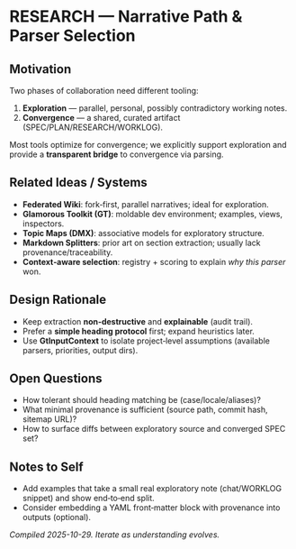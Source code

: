 # RESEARCH — Narrative Path & Parser Selection

## Motivation
Two phases of collaboration need different tooling:
1. **Exploration** — parallel, personal, possibly contradictory working notes.
2. **Convergence** — a shared, curated artifact (SPEC/PLAN/RESEARCH/WORKLOG).

Most tools optimize for convergence; we explicitly support exploration and provide a **transparent bridge** to convergence via parsing.

## Related Ideas / Systems
- **Federated Wiki**: fork‑first, parallel narratives; ideal for exploration.
- **Glamorous Toolkit (GT)**: moldable dev environment; examples, views, inspectors.
- **Topic Maps (DMX)**: associative models for exploratory structure.
- **Markdown Splitters**: prior art on section extraction; usually lack provenance/traceability.
- **Context‑aware selection**: registry + scoring to explain *why this parser* won.

## Design Rationale
- Keep extraction **non‑destructive** and **explainable** (audit trail).
- Prefer a **simple heading protocol** first; expand heuristics later.
- Use **GtInputContext** to isolate project‑level assumptions (available parsers, priorities, output dirs).

## Open Questions
- How tolerant should heading matching be (case/locale/aliases)?
- What minimal provenance is sufficient (source path, commit hash, sitemap URL)?
- How to surface diffs between exploratory source and converged SPEC set?

## Notes to Self
- Add examples that take a small real exploratory note (chat/WORKLOG snippet) and show end‑to‑end split.
- Consider embedding a YAML front‑matter block with provenance into outputs (optional).

*Compiled 2025-10-29. Iterate as understanding evolves.*
